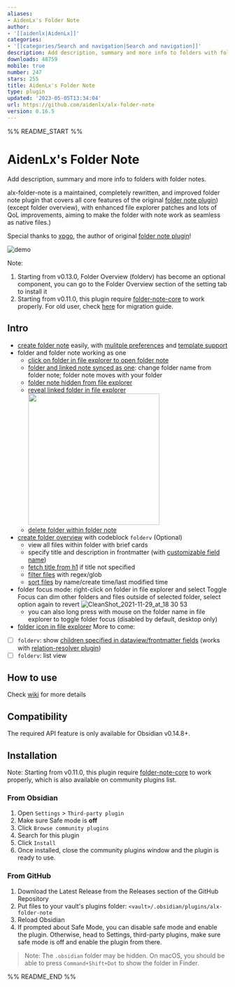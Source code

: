 ```yaml
---
aliases:
- AidenLx's Folder Note
author:
- '[[aidenlx|AidenLx]]'
categories:
- '[[categories/Search and navigation|Search and navigation]]'
description: Add description, summary and more info to folders with folder notes.
downloads: 48759
mobile: true
number: 247
stars: 255
title: AidenLx's Folder Note
type: plugin
updated: '2023-05-05T13:34:04'
url: https://github.com/aidenlx/alx-folder-note
version: 0.16.5
---
```


%% README_START %%

# AidenLx's Folder Note

Add description, summary and more info to folders with folder notes.

alx-folder-note is a maintained, completely rewritten, and improved folder note plugin that covers all core features of the original [folder note plugin](https://github.com/xpgo/obsidian-folder-note-plugin)) (except folder overview), with enhanced file explorer patches and lots of QoL improvements, aiming to make the folder with note work as seamless as native files.)

Special thanks to [xpgo](https://github.com/xpgo), the author of original [folder note plugin](https://github.com/xpgo/obsidian-folder-note-plugin)!

![demo](https://user-images.githubusercontent.com/31102694/128635308-0a58279e-8bf0-4608-9330-fe11180953dd.png)

Note:

1. Starting from v0.13.0, Folder Overview (folderv) has become an optional component, you can go to the Folder Overview section of the setting tab to install it
2. Starting from v0.11.0, this plugin require [folder-note-core](https://github.com/aidenlx/folder-note-core) to work properly. For old user, check [here](https://github.com/aidenlx/alx-folder-note/wiki/migrate-from-v0.10.0-and-lower) for migration guide.

## Intro

- [create folder note](https://github.com/aidenlx/alx-folder-note/wiki/create-folder-note) easily, with [mulitple preferences](https://github.com/aidenlx/alx-folder-note/wiki/folder-note-pref) and [template support](https://github.com/aidenlx/alx-folder-note/wiki/core-settings#template)
- folder and folder note working as one
  - [click on folder in file explorer to open folder note](https://github.com/aidenlx/alx-folder-note/wiki/open-folder-note-from-folder)
  - [folder and linked note synced as one](https://github.com/aidenlx/alx-folder-note/wiki/core-settings#auto-rename): change folder name from folder note; folder note moves with your folder
  - [folder note hidden from file explorer](https://github.com/aidenlx/alx-folder-note/wiki/core-settings#hide-note-in-explorer)
  - [reveal linked folder in file explorer](https://github.com/aidenlx/alx-folder-note/wiki/core-settings#hide-note-in-explorer)<br><img width="300px" src="https://user-images.githubusercontent.com/31102694/128694966-6517df3b-8994-408d-bf6c-49a5ea16b7be.gif"/>
  - [delete folder within folder note](https://github.com/aidenlx/alx-folder-note/wiki/delete-folder-from-folder-note)
- [create folder overview](https://github.com/aidenlx/alx-folder-note/wiki/folder-overview) with codeblock `folderv` (Optional)
  - view all files within folder with brief cards
  - specify title and description in frontmatter (with [customizable field name](https://github.com/aidenlx/alx-folder-note/wiki/folderv-settings#field-names))
  - [fetch title from h1](https://github.com/aidenlx/alx-folder-note/wiki/folderv-settings#h1-as-title-source) if title not specified
  - [filter files](https://github.com/aidenlx/alx-folder-note/wiki/folderv-options#filter) with regex/glob
  - [sort files](https://github.com/aidenlx/alx-folder-note/wiki/folderv-options#sort) by name/create time/last modified time
- folder focus mode: right-click on folder in file explorer and select Toggle Focus can dim other folders and files outside of selected folder, select option again to revert ![CleanShot_2021-11-29_at_18 30 53](https://user-images.githubusercontent.com/31102694/166448049-aea0457a-d19f-4b29-8f7c-b66b5bd26629.gif)
    - you can also long press with mouse on the folder name in file explorer to toggle folder focus (disabled by default, desktop only) 
- [folder icon in file explorer](https://github.com/aidenlx/alx-folder-note/issues/11)
More to come:

- [ ] `folderv`: show [children specified in dataview/frontmatter fields](https://github.com/SkepticMystic/breadcrumbs/wiki/Relationships---Basics) (works with [relation-resolver plugin](https://github.com/aidenlx/relation-resolver))
- [ ] `folderv`: list view

## How to use

Check [wiki](https://github.com/aidenlx/alx-folder-note/wiki) for more details

## Compatibility

The required API feature is only available for Obsidian v0.14.8+.

## Installation

Note: Starting from v0.11.0, this plugin require [folder-note-core](https://github.com/aidenlx/folder-note-core) to work properly, which is also available on community plugins list.

### From Obsidian

1. Open `Settings` > `Third-party plugin`
2. Make sure Safe mode is **off**
3. Click `Browse community plugins`
4. Search for this plugin
5. Click `Install`
6. Once installed, close the community plugins window and the plugin is ready to use.

### From GitHub

1. Download the Latest Release from the Releases section of the GitHub Repository
2. Put files to your vault's plugins folder: `<vault>/.obsidian/plugins/alx-folder-note`
3. Reload Obsidian
4. If prompted about Safe Mode, you can disable safe mode and enable the plugin.
   Otherwise, head to Settings, third-party plugins, make sure safe mode is off and
   enable the plugin from there.

> Note: The `.obsidian` folder may be hidden. On macOS, you should be able to press `Command+Shift+Dot` to show the folder in Finder.


%% README_END %%